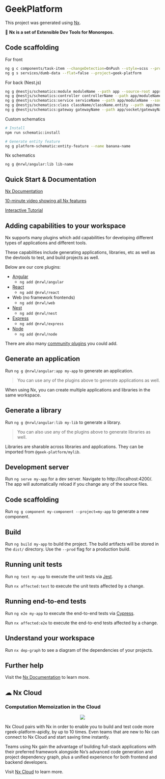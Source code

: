 # GeekPlatform

This project was generated using [Nx](https://nx.dev).

🔎 **Nx is a set of Extensible Dev Tools for Monorepos.**


## Code scaffolding

For front
```bash
ng g c components/task-item --changeDetection=OnPush --style=scss --project=geek-platform
ng g s services/dumb-data --flat=false --project=geek-platform
```

For back (Nest.js)
```bash
ng g @nestjs/schematics:module moduleName --path app --source-root apps/geek-platform-api/src
ng g @nestjs/schematics:controller controllerName --path app/moduleName  --source-root apps/geek-platform-api/src
ng g @nestjs/schematics:service serviceName --path app/moduleName --source-root apps/geek-platform-api/src
ng g @nestjs/schematics:class className/className.entity --path app/moduleName --source-root apps/geek-platform-api/src --spec
ng g @nestjs/schematics:gateway gatewayName --path app/socket/gatewayName  --source-root apps/geek-platform-api/src
```

Custom schematics
```bash
# Install
npm run schematic:install

# Generate entity feature
ng g platform-schematic:entity-feature --name banana-name
```

Nx schematics
```
ng g @nrwl/angular:lib lib-name
```

## Quick Start & Documentation

[Nx Documentation](https://nx.dev/angular)

[10-minute video showing all Nx features](https://nx.dev/angular/getting-started/what-is-nx)

[Interactive Tutorial](https://nx.dev/angular/tutorial/01-create-application)

## Adding capabilities to your workspace

Nx supports many plugins which add capabilities for developing different types of applications and different tools.

These capabilities include generating applications, libraries, etc as well as the devtools to test, and build projects as well.

Below are our core plugins:

- [Angular](https://angular.io)
  - `ng add @nrwl/angular`
- [React](https://reactjs.org)
  - `ng add @nrwl/react`
- Web (no framework frontends)
  - `ng add @nrwl/web`
- [Nest](https://nestjs.com)
  - `ng add @nrwl/nest`
- [Express](https://expressjs.com)
  - `ng add @nrwl/express`
- [Node](https://nodejs.org)
  - `ng add @nrwl/node`

There are also many [community plugins](https://nx.dev/nx-community) you could add.

## Generate an application

Run `ng g @nrwl/angular:app my-app` to generate an application.

> You can use any of the plugins above to generate applications as well.

When using Nx, you can create multiple applications and libraries in the same workspace.

## Generate a library

Run `ng g @nrwl/angular:lib my-lib` to generate a library.

> You can also use any of the plugins above to generate libraries as well.

Libraries are sharable across libraries and applications. They can be imported from `@geek-platform/mylib`.

## Development server

Run `ng serve my-app` for a dev server. Navigate to http://localhost:4200/. The app will automatically reload if you change any of the source files.

## Code scaffolding

Run `ng g component my-component --project=my-app` to generate a new component.

## Build

Run `ng build my-app` to build the project. The build artifacts will be stored in the `dist/` directory. Use the `--prod` flag for a production build.

## Running unit tests

Run `ng test my-app` to execute the unit tests via [Jest](https://jestjs.io).

Run `nx affected:test` to execute the unit tests affected by a change.

## Running end-to-end tests

Run `ng e2e my-app` to execute the end-to-end tests via [Cypress](https://www.cypress.io).

Run `nx affected:e2e` to execute the end-to-end tests affected by a change.

## Understand your workspace

Run `nx dep-graph` to see a diagram of the dependencies of your projects.

## Further help

Visit the [Nx Documentation](https://nx.dev/angular) to learn more.

## ☁ Nx Cloud

### Computation Memoization in the Cloud

<p align="center"><img src="https://raw.githubusercontent.com/nrwl/nx/master/images/nx-cloud-card.png"></p>

Nx Cloud pairs with Nx in order to enable you to build and test code more rgeek-platform-apidly, by up to 10 times. Even teams that are new to Nx can connect to Nx Cloud and start saving time instantly.

Teams using Nx gain the advantage of building full-stack applications with their preferred framework alongside Nx’s advanced code generation and project dependency graph, plus a unified experience for both frontend and backend developers.

Visit [Nx Cloud](https://nx.app/) to learn more.
